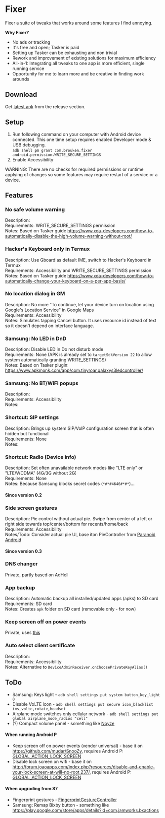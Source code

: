 # Fixer

Fixer a suite of tweaks that works around some features I find annoying.

**Why Fixer?**
*    No ads or tracking
*    It's free and open; Tasker is paid
*    Setting up Tasker can be exhausting and non trivial
*    Rework and improvement of existing solutions for maximum efficiency
*    All-in-1: Integrating all tweaks to one app is more efficient, single running service
*    Opportunity for me to learn more and be creative in finding work arounds

## Download

Get [latest apk](https://github.com/moneytoo/Fixer/releases/latest) from the release section.

## Setup

1. Run following command on your computer with Android device connected. This one time setup requires enabled Developer mode & USB debugging. <br> ``adb shell pm grant com.brouken.fixer android.permission.WRITE_SECURE_SETTINGS``
2. Enable Accessibility

WARNING: There are no checks for required permissions or runtime applying of changes so some features may require restart of a service or a device.

## Features

### No safe volume warning
Description: <br>
Requirements: WRITE_SECURE_SETTINGS permission<br>
Notes: Based on Tasker guide https://www.xda-developers.com/how-to-automatically-disable-the-high-volume-warning-without-root/

### Hacker's Keyboard only in Termux
Description: Use Gboard as default IME, switch to Hacker's Keyboard in Termux<br>
Requirements: Accessibility and WRITE_SECURE_SETTINGS permission<br>
Notes: Based on Tasker guide https://www.xda-developers.com/how-to-automatically-change-your-keyboard-on-a-per-app-basis/

### No location dialog in GM
Description: No more "To continue, let your device turn on location using Google's Location Service" in Google Maps<br>
Requirements: Accessibility<br>
Notes: Simulates tapping Cancel button. It uses resource id instead of text so it doesn't depend on interface language.

### Samsung: No LED in DnD
Description: Disable LED in Do not disturb mode<br>
Requirements: None (APK is already set to ``targetSdkVersion 22`` to allow system automatically granting WRITE_SETTINGS)<br>
Notes: Based on Tasker plugin: https://www.apkmonk.com/app/com.tinyroar.galaxys3ledcontroller/

### Samsung: No BT/WiFi popups
Description: <br>
Requirements: Accessibility<br>
Notes:

### Shortcut: SIP settings
Description: Brings up system SIP/VoIP configuration screen that is often hidden but functional<br>
Requirements: None<br>
Notes:

### Shortcut: Radio (Device info)
Description: Set often unavailable network modes like "LTE only" or "LTE/WCDMA" (4G/3G without 2G)<br>
Requirements: None<br>
Notes: Because Samsung blocks secret codes (``*#*#4646#*#*``)...

#### Since version 0.2

### Side screen gestures
Description: Pie control without actual pie. Swipe from center of a left or right side towards top/center/bottom for recents/home/back<br>
Requirements: Accessibility<br>
Notes/Todo: Consider actual pie UI, base iton PieController from [Paranoid Android](https://github.com/AOSPA/android_frameworks_base/tree/85bab89a8f92f85d210f0c29601cf3b1b2a5225a/packages/SystemUI/src/com/android/systemui/statusbar/pie)

#### Since version 0.3

### DNS changer
Private, partly based on AdHell

### App backup
Description: Automatic backup all installed/updated apps (apks) to SD card<br>
Requirements: SD card<br>
Notes: Creates ``apk`` folder on SD card (removable only - for now)

### Keep screen off on power events
Private, uses [this](https://seap.samsung.com/api-references/android-customization/reference/android/app/enterprise/knoxcustom/SettingsManager.html#setScreenWakeupOnPowerState(boolean))

### Auto select client certificate
Description: <br>
Requirements: Accessibility<br>
Notes: Alternative to ``DeviceAdminReceiver.onChoosePrivateKeyAlias()``

## ToDo

*    Samsung: Keys light - ``adb shell settings put system button_key_light 0``
*    Disable VoLTE icon - ``adb shell settings put secure icon_blacklist ims_volte,rotate,headset``
*    Airplane mode switches only cellular network - ``adb shell settings put global airplane_mode_radios "cell"``
*    (?) Compact volume panel - something like [Noyze](https://forum.xda-developers.com/android/apps-games/app-noyze-volume-panel-replacement-t2875501)

#### When running Android P
*    Keep screen off on power events (vendor universal) - base it on https://github.com/mudar/SnooZy, requires Android P: [GLOBAL_ACTION_LOCK_SCREEN](https://developer.android.com/reference/android/accessibilityservice/AccessibilityService.html#GLOBAL_ACTION_LOCK_SCREEN)
*    Disable lock screen on wifi - base it on http://forum.joaoapps.com/index.php?resources/disable-and-enable-your-lock-screen-at-will-no-root.237/, requires Android P: [GLOBAL_ACTION_LOCK_SCREEN](https://developer.android.com/reference/android/accessibilityservice/AccessibilityService.html#GLOBAL_ACTION_LOCK_SCREEN)

#### When upgrading from S7
*    Fingerprint gestures - [FingerprintGestureController](https://developer.android.com/reference/android/accessibilityservice/FingerprintGestureController.html)
*    Samsung: Remap Bixby button - something like https://play.google.com/store/apps/details?id=com.jamworks.bxactions
